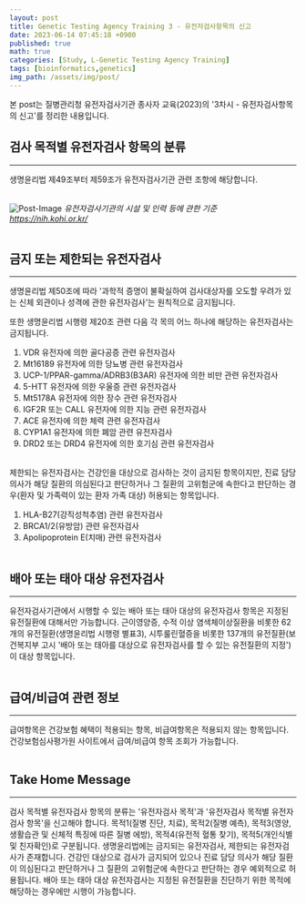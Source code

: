 ```yaml
---
layout: post
title: Genetic Testing Agency Training 3 - 유전자검사항목의 신고
date: 2023-06-14 07:45:18 +0900
published: true
math: true
categories: [Study, L-Genetic Testing Agency Training]
tags: [bioinformatics,genetics]
img_path: /assets/img/post/
---
```


본 post는 질병관리청 유전자검사기관 종사자 교육(2023)의 '3차시 - 유전자검사항목의 신고'를 정리한 내용입니다.


## 검사 목적별 유전자검사 항목의 분류
***

생명윤리법 제49조부터 제59조가 유전자검사기관 관련 조항에 해당합니다.
<br><br>


![Post-Image](GTAT18.png)
_유전자검사기관의 시설 및 인력 등에 관한 기준<br>
https://nih.kohi.or.kr/_
<br><br>


## 금지 또는 제한되는 유전자검사
***

생명윤리법 제50조에 따라 '과학적 증명이 불확실하여 검사대상자를 오도할 우려가 있는 신체 외관이나 성격에 관한 유전자검사'는 원칙적으로 금지됩니다.

또한 생명윤리법 시행령 제20조 관련 다음 각 목의 어느 하나에 해당하는 유전자검사는 금지됩니다.

1. VDR 유전자에 의한 골다공증 관련 유전자검사
2. Mt16189 유전자에 의한 당뇨병 관련 유전자검사
3. UCP-1/PPAR-gamma/ADRB3(B3AR) 유전자에 의한 비만 관련 유전자검사
4. 5-HTT 유전자에 의한 우울증 관련 유전자검사
5. Mt5178A 유전자에 의한 장수 관련 유전자검사
6. IGF2R 또는 CALL 유전자에 의한 지능 관련 유전자검사
7. ACE 유전자에 의한 체력 관련 유전자검사
8. CYP1A1 유전자에 의한 폐암 관련 유전자검사
9. DRD2 또는 DRD4 유전자에 의한 호기심 관련 유전자검사
<br><br>


제한되는 유전자검사는 건강인을 대상으로 검사하는 것이 금지된 항목이지만, 진료 담당 의사가 해당 질환의 의심된다고 판단하거나 그 질환의 고위험군에 속한다고 판단하는 경우(환자 및 가족력이 있는 환자 가족 대상) 허용되는 항목입니다.

1. HLA-B27(강직성척추염) 관련 유전자검사
2. BRCA1/2(유방암) 관련 유전자검사
3. Apolipoprotein E(치매) 관련 유전자검사
<br><br>


## 배아 또는 태아 대상 유전자검사
***

유전자검사기관에서 시행할 수 있는 배아 또는 태아 대상의 유전자검사 항목은 지정된 유전질환에 대해서만 가능합니다. 근이영양증, 수적 이상 염색체이상질환을 비롯한 62개의 유전질환(생명윤리법 시행령 별표3), 시투룰린혈증을 비롯한 137개의 유전질환(보건복지부 고시 '배아 또는 태아를 대상으로 유전자검사를 할 수 있는 유전질환의 지정')이 대상 항목입니다.
<br><br>


## 급여/비급여 관련 정보
***

급여항목은 건강보험 혜택이 적용되는 항목, 비급여항목은 적용되지 않는 항목입니다. 건강보험심사평가원 사이트에서 급여/비급여 항목 조회가 가능합니다.
<br><br>


## Take Home Message
***
검사 목적별 유전자검사 항목의 분류는 '유전자검사 목적'과 '유전자검사 목적별 유전자검사 항목'을 신고해야 합니다. 목적1(질병 진단, 치료), 목적2(질병 예측), 목적3(영양, 생활습관 및 신체적 특징에 따른 질병 에방), 목적4(유전적 혈통 찾기), 목적5(개인식별 및 친자확인)로 구분됩니다.
생명윤리법에는 금지되는 유전자검사, 제한되는 유전자검사가 존재합니다. 건강인 대상으로 검사가 금지되어 있으나 진료 담당 의사가 해당 질환이 의심된다고 판단하거나 그 질환의 고위험군에 속한다고 판단하는 경우 예외적으로 허용됩니다.
배아 또는 태아 대상 유전자검사는 지정된 유전질환을 진단하기 위한 목적에 해당하는 경우에만 시행이 가능합니다.